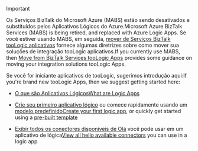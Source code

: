 > [!IMPORTANT]
> <span data-ttu-id="7be49-101">Os Serviços BizTalk do Microsoft Azure (MABS) estão sendo desativados e substituídos pelos Aplicativos Lógicos do Azure.</span><span class="sxs-lookup"><span data-stu-id="7be49-101">Microsoft Azure BizTalk Services (MABS) is being retired, and replaced with Azure Logic Apps.</span></span> <span data-ttu-id="7be49-102">Se você estiver usando MABS, em seguida, [mover de Serviços BizTalk tooLogic aplicativos](../articles/logic-apps/logic-apps-move-from-mabs.md) fornece algumas diretrizes sobre como mover sua soluções de integração tooLogic aplicativos.</span><span class="sxs-lookup"><span data-stu-id="7be49-102">If you currently use MABS, then [Move from BizTalk Services tooLogic Apps](../articles/logic-apps/logic-apps-move-from-mabs.md) provides some guidance on moving your integration solutions tooLogic Apps.</span></span> 
> 
> <span data-ttu-id="7be49-103">Se você for iniciante aplicativos de tooLogic, sugerimos introdução aqui:</span><span class="sxs-lookup"><span data-stu-id="7be49-103">If you're brand new tooLogic Apps, then we suggest getting started here:</span></span> 
> 
> - [<span data-ttu-id="7be49-104">O que são Aplicativos Lógicos</span><span class="sxs-lookup"><span data-stu-id="7be49-104">What are Logic Apps</span></span>](../articles/logic-apps/logic-apps-what-are-logic-apps.md)  
> 
> - <span data-ttu-id="7be49-105">[Crie seu primeiro aplicativo lógico](../articles/logic-apps/logic-apps-create-a-logic-app.md) ou comece rapidamente usando um [modelo predefinido](../articles/logic-apps/logic-apps-use-logic-app-templates.md)</span><span class="sxs-lookup"><span data-stu-id="7be49-105">[Create your first logic app](../articles/logic-apps/logic-apps-create-a-logic-app.md), or quickly get started using a [pre-built template](../articles/logic-apps/logic-apps-use-logic-app-templates.md)</span></span>  
> 
> - <span data-ttu-id="7be49-106">[Exibir todos os conectores disponíveis de Olá](../articles/connectors/apis-list.md) você pode usar em um aplicativo de lógica</span><span class="sxs-lookup"><span data-stu-id="7be49-106">[View all hello available connectors](../articles/connectors/apis-list.md) you can use in a logic app</span></span>
